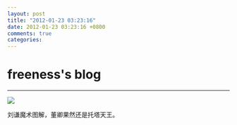 ```yaml
---
layout: post
title: "2012-01-23 03:23:16"
date: 2012-01-23 03:23:16 +0800
comments: true
categories: 
---
```


# freeness's blog

----------

![](http://okqmqrbgo.bkt.clouddn.com/201201230323161.jpg)

>
刘谦魔术图解，董卿果然还是托塔天王。